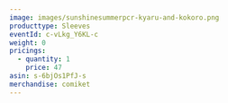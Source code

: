 ```yaml
---
image: images/sunshinesummerpcr-kyaru-and-kokoro.png
producttype: Sleeves
eventId: c-vLkg_Y6KL-c
weight: 0
pricings:
  - quantity: 1
    price: 47
asin: s-6bjOs1PfJ-s
merchandise: comiket
---
```

